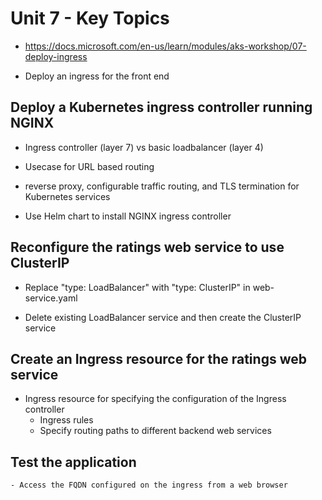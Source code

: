 # Unit 7 - Key Topics

- https://docs.microsoft.com/en-us/learn/modules/aks-workshop/07-deploy-ingress

- Deploy an ingress for the front end

## Deploy a Kubernetes ingress controller running NGINX

- Ingress controller (layer 7) vs basic loadbalancer (layer 4)

- Usecase for URL based routing

- reverse proxy, configurable traffic routing, and TLS termination for Kubernetes services

- Use Helm chart to install NGINX ingress controller

## Reconfigure the ratings web service to use ClusterIP

- Replace "type: LoadBalancer" with "type: ClusterIP" in web-service.yaml 

- Delete existing LoadBalancer service and then create the ClusterIP service

## Create an Ingress resource for the ratings web service

- Ingress resource for specifying the configuration of the Ingress controller
    - Ingress rules
    - Specify routing paths to different backend web services

## Test the application
    - Access the FQDN configured on the ingress from a web browser
